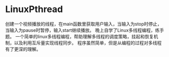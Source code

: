 # LinuxPthread
创建一个视频播放的线程，在main函数里获取用户输入，当输入为stop时停止，当输入为pause时暂停，输入start继续播放。
晚上自学了Linux多线程编程，练手题。
一个简单的linux多线程编程，帮助理解多线程的调度策略，挂起和恢复机制，以及利用互斥量实现线程同步。
程序虽然简单，但是从编程的过程对多线程有了更深的理解。
